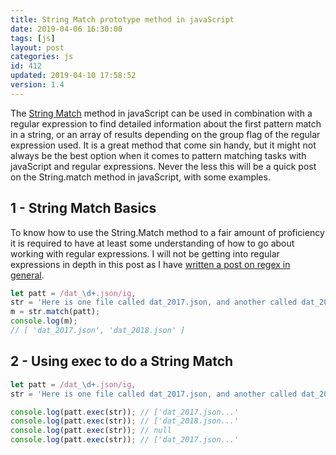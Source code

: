 ```yaml
---
title: String Match prototype method in javaScript
date: 2019-04-06 16:30:00
tags: [js]
layout: post
categories: js
id: 412
updated: 2019-04-10 17:58:52
version: 1.4
---
```


The [String Match](https://developer.mozilla.org/en-US/docs/Web/JavaScript/Reference/Global_Objects/String/match) method in javaScript can be used in combination with a regular expression to find detailed information about the first pattern match in a string, or an array of results depending on the group flag of the regular expression used. It is a great method that come sin handy, but it might not always be the best option when it comes to pattern matching tasks with javaScript and regular expressions. Never the less this will be a quick post on the String.match method in javaScript, with some examples.

<!-- more -->

## 1 - String Match Basics

To know how to use the String.Match method to a fair amount of proficiency it is required to have at least some understanding of how to go about working with regular expressions. I will not be getting into regular expressions in depth in this post as I have [written a post on regex in general](/2019/03/20/js-regex/).

```js
let patt = /dat_\d+.json/ig,
str = 'Here is one file called dat_2017.json, and another called dat_2018.json',
m = str.match(patt);
console.log(m);
// [ 'dat_2017.json', 'dat_2018.json' ]
```

## 2 - Using exec to do a String Match

```js
let patt = /dat_\d+.json/ig,
str = 'Here is one file called dat_2017.json, and another called dat_2018.json';

console.log(patt.exec(str)); // ['dat_2017.json...'
console.log(patt.exec(str)); // ['dat_2018.json...'
console.log(patt.exec(str)); // null
console.log(patt.exec(str)); // ['dat_2017.json...'
```
